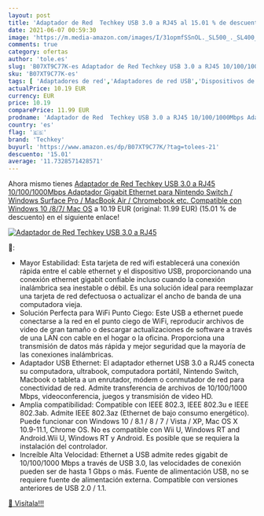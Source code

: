 ```yaml
---
layout: post
title: 'Adaptador de Red  Techkey USB 3.0 a RJ45 al 15.01 % de descuento'
date: 2021-06-07 00:59:30
image: 'https://m.media-amazon.com/images/I/31opmfSSnOL._SL500_._SL400_.jpg'
comments: true
category: ofertas
author: 'tole.es'
slug: 'B07XT9C77K-es Adaptador de Red Techkey USB 3.0 a RJ45 10/100/1000Mbps...'
sku: 'B07XT9C77K-es'
tags: [ 'Adaptadores de red','Adaptadores de red USB','Dispositivos de red','Informática','nintendo','techkey', ]
actualPrice: 10.19 EUR
currency: EUR
price: 10.19
comparePrice: 11.99 EUR
prodname: 'Adaptador de Red  Techkey USB 3.0 a RJ45 10/100/1000Mbps Adaptador Gigabit Ethernet para Nintendo Switch / Windows Surface Pro / MacBook Air / Chromebook  etc. Compatible con Windows 10 /8/7/ Mac OS'
country: 'es'
flag: '🇪🇸'
brand: 'Techkey'
buyurl: 'https://www.amazon.es/dp/B07XT9C77K/?tag=tolees-21'
descuento: '15.01'
average: '11.7328571428571'
---
```


Ahora mismo tienes [Adaptador de Red  Techkey USB 3.0 a RJ45 10/100/1000Mbps Adaptador Gigabit Ethernet para Nintendo Switch / Windows Surface Pro / MacBook Air / Chromebook  etc. Compatible con Windows 10 /8/7/ Mac OS](https://www.amazon.es/dp/B07XT9C77K/?tag=tolees-21) a 10.19 EUR (original: 11.99 EUR) (15.01 %  de descuento) en el siguiente enlace!

[![Adaptador de Red  Techkey USB 3.0 a RJ45](https://m.media-amazon.com/images/I/31opmfSSnOL._SL500_._SL400_.jpg)](https://www.amazon.es/dp/B07XT9C77K/?tag=tolees-21)

🔎:

- Mayor Estabilidad: Esta tarjeta de red wifi establecerá una conexión rápida entre el cable ethernet y el dispositivo USB, proporcionando una conexión ethernet gigabit confiable incluso cuando la conexión inalámbrica sea inestable o débil. Es una solución ideal para reemplazar una tarjeta de red defectuosa o actualizar el ancho de banda de una computadora vieja.
- Solución Perfecta para WiFi Punto Ciego: Este USB a ethernet puede conectarse a la red en el punto ciego de WiFi, reproducir archivos de video de gran tamaño o descargar actualizaciones de software a través de una LAN con cable en el hogar o la oficina. Proporciona una transmisión de datos más rápida y mejor seguridad que la mayoría de las conexiones inalámbricas.
- Adaptador USB Ethernet: El adaptador ethernet USB 3.0 a RJ45 conecta su computadora, ultrabook, computadora portátil, Nintendo Switch, Macbook o tableta a un enrutador, módem o conmutador de red para conectividad de red. Admite transferencia de archivos de 10/100/1000 Mbps, videoconferencia, juegos y transmisión de video HD.
- Amplia compatibilidad: Compatible con IEEE 802.3, IEEE 802.3u e IEEE 802.3ab. Admite IEEE 802.3az (Ethernet de bajo consumo energético). Puede funcionar con Windows 10 / 8.1 / 8 / 7 / Vista / XP, Mac OS X 10.9-11.1, Chrome OS. No es compatible con Wii U, Windows RT and Android.Wii U, Windows RT y Android. Es posible que se requiera la instalación del controlador.
- Increíble Alta Velocidad: Ethernet a USB admite redes gigabit de 10/100/1000 Mbps a través de USB 3.0, las velocidades de conexión pueden ser de hasta 1 Gbps o más. Fuente de alimentación USB, no se requiere fuente de alimentación externa. Compatible con versiones anteriores de USB 2.0 / 1.1.

[🛒 Visítala!!!](https://www.amazon.es/dp/B07XT9C77K/?tag=tolees-21)
